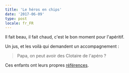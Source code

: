 ```yaml
---
title: 'Le héros en chips'
date: '2017-06-09'
type: post
locale: fr_FR
---
```


Il fait beau, il fait chaud, c'est le bon moment pour l'apéritif.

<!-- more -->

Un jus, et les voilà qui demandent un accompagnement :

> Papa, on peut avoir des Clotaire de l'apéro ?

Ces enfants ont leurs propres [références](https://www.whisperies.com/fiche/clotaire-l-apprenti-fantome).
